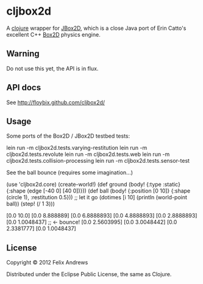 # cljbox2d

A [clojure](http://clojure.org/) wrapper for
[JBox2D](http://www.jbox2d.org/), which is a close Java port of Erin
Catto's excellent C++ [Box2D](http://www.box2d.org/) physics engine.

## Warning

Do not use this yet, the API is in flux.

## API docs

See http://floybix.github.com/cljbox2d/

## Usage

Some ports of the Box2D / JBox2D testbed tests:

  lein run -m cljbox2d.tests.varying-restitution
  lein run -m cljbox2d.tests.revolute
  lein run -m cljbox2d.tests.web
  lein run -m cljbox2d.tests.collision-processing
  lein run -m cljbox2d.tests.sensor-test

See the ball bounce (requires some imagination...)

  (use 'cljbox2d.core)
  (create-world!)
  (def ground (body! {:type :static}
                     {:shape (edge [-40 0] [40 0])}))
  (def ball (body! {:position [0 10]}
                   {:shape (circle 1), :restitution 0.5}))
  ;; let it go
  (dotimes [i 10]
    (println (world-point ball))
    (step! (/ 1 3)))

  [0.0 10.0]
  [0.0 8.888889]
  [0.0 6.8888893]
  [0.0 4.8888893]
  [0.0 2.8888893]
  [0.0 1.0048437]  ;; <- bounce!
  [0.0 2.5603995]
  [0.0 3.0048442]
  [0.0 2.3381777]
  [0.0 1.0048437]


## License

Copyright © 2012 Felix Andrews

Distributed under the Eclipse Public License, the same as Clojure.
